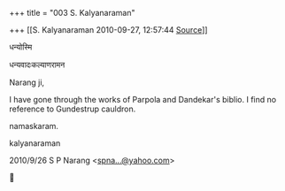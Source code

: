 +++
title = "003 S. Kalyanaraman"

+++
[[S. Kalyanaraman	2010-09-27, 12:57:44 [Source](https://groups.google.com/g/bvparishat/c/ROyL46ERYPY)]]



धन्योस्मि

धन्यवादःकल्याणरामन

Narang ji,

  

I have gone through the works of Parpola and Dandekar's biblio. I find no reference to Gundestrup cauldron.

  

namaskaram.

  

kalyanaraman

  
  

2010/9/26 S P Narang \<[spna...@yahoo.com]()\>



